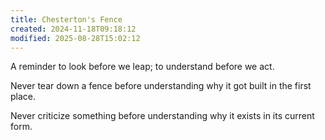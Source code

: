 ```yaml
---
title: Chesterton's Fence
created: 2024-11-18T09:18:12
modified: 2025-08-28T15:02:12
---
```


 A reminder to look before we leap; to understand before we act.

Never tear down a fence before understanding why it got built in the first place.

Never criticize something before understanding why it exists in its current form.
